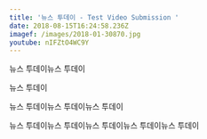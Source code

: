 ```yaml
---
title: '뉴스 투데이 - Test Video Submission '
date: 2018-08-15T16:24:58.236Z
imagef: /images/2018-01-30870.jpg
youtube: nIFZtO4WC9Y
---
```

뉴스 투데이뉴스 투데이

뉴스 투데이

뉴스 투데이뉴스 투데이뉴스 투데이

뉴스 투데이뉴스 투데이뉴스 투데이뉴스 투데이뉴스 투데이

